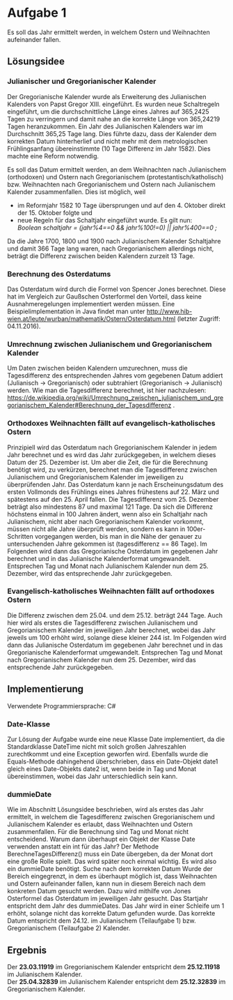 # Aufgabe 1
Es soll das Jahr ermittelt werden, in welchem Ostern und Weihnachten aufeinander fallen.

## Lösungsidee
### Julianischer und Gregorianischer Kalender
Der Gregorianische Kalender wurde als Erweiterung des Julianischen Kalenders von Papst Gregor XIII. eingeführt. Es wurden neue Schaltregeln eingeführt, um die durchschnittliche Länge eines Jahres auf 365,2425 Tagen zu verringern und damit nahe an die korrekte Länge von 365,24219 Tagen heranzukommen. Ein Jahr des Julianischen Kalenders war im Durchschnitt 365,25 Tage lang. Dies führte dazu, dass der Kalender dem korrekten Datum hinterherlief und nicht mehr mit dem metrologischen Frühlingsanfang übereinstimmte (10 Tage Differenz im Jahr 1582). Dies machte eine Reform notwendig.

Es soll das Datum ermittelt werden, an dem Weihnachten nach Julianischem (orthodoxen) und Ostern nach Gregorianischem (protestantisch/katholisch) bzw. Weihnachten nach Gregorianischem und Ostern nach Julianischem Kalender zusammenfallen. Dies ist möglich, weil
* im Reformjahr 1582 10 Tage übersprungen und auf den 4. Oktober direkt der 15. Oktober folgte und
* neue Regeln für das Schaltjahr eingeführt wurde. Es gilt nun:  
    *Boolean schaltjahr = (jahr%4==0 && jahr%100!=0) || jahr%400==0 ;*  


Da die Jahre 1700, 1800 und 1900 nach Julianischem Kalender Schaltjahre und damit 366 Tage lang waren, nach Gregorianischem allerdings nicht, beträgt die Differenz zwischen beiden Kalendern zurzeit 13 Tage.

### Berechnung des Osterdatums
Das Osterdatum wird durch die Formel von Spencer Jones berechnet. Diese hat im Vergleich zur Gaußschen Osterformel den Vorteil, dass keine Ausnahmeregelungen implementiert werden müssen. Eine Beispielimplementation in Java findet man unter http://www.hib-wien.at/leute/wurban/mathematik/Ostern/Osterdatum.html (letzter Zugriff: 04.11.2016).

### Umrechnung zwischen Julianischem und Gregorianischem Kalender
Um Daten zwischen beiden Kalendern umzurechnen, muss die Tagesdifferenz des entsprechenden Jahres vom gegebenen Datum addiert (Julianisch -> Gregorianisch) oder subtrahiert (Gregorianisch -> Julianisch) werden. Wie man die Tagesdifferenz berechnet, ist hier nachzulesen: 
https://de.wikipedia.org/wiki/Umrechnung_zwischen_julianischem_und_gregorianischem_Kalender#Berechnung_der_Tagesdifferenz .

### Orthodoxes Weihnachten fällt auf evangelisch-katholisches Ostern
Prinzipiell wird das Osterdatum nach Gregorianischem Kalender in jedem Jahr berechnet und es wird das Jahr zurückgegeben, in welchem dieses Datum der 25. Dezember ist. Um aber die Zeit, die für die Berechnung benötigt wird, zu verkürzen, berechnet man die Tagesdifferenz zwischen Julianischem und Gregorianischem Kalender im jeweiligen zu überprüfenden Jahr.
Das Osterdatum kann je nach Erscheinungsdatum des ersten Vollmonds des Frühlings eines Jahres frühestens auf 22. März und spätestens auf den 25. April fallen. Die Tagesdifferenz vom 25. Dezember beträgt also mindestens 87 und maximal 121 Tage. Da sich die Differenz höchstens einmal in 100 Jahren ändert, wenn also ein Schaltjahr nach Julianischem, nicht aber nach Gregorianischem Kalender vorkommt, müssen nicht alle Jahre überprüft werden, sondern es kann in 100er-Schritten vorgegangen werden, bis man in die Nähe der genauer zu untersuchenden Jahre gekommen ist (tagesdifferenz == 86 Tage).
Im Folgenden wird dann das Gregorianische Osterdatum im gegebenen Jahr berechnet und in das Julianische Kalenderformat umgewandelt. Entsprechen Tag und Monat nach Julianischem Kalender nun dem 25. Dezember, wird das entsprechende Jahr zurückgegeben.

### Evangelisch-katholisches Weihnachten fällt auf orthodoxes Ostern
Die Differenz zwischen dem 25.04. und dem 25.12. beträgt 244 Tage. Auch hier wird als erstes die Tagesdifferenz zwischen Julianischem und Gregorianischem Kalender im jeweiligen Jahr berechnet, wobei das Jahr jeweils um 100 erhöht wird, solange diese kleiner 244 ist.
Im Folgenden wird dann das Julianische Osterdatum im gegebenen Jahr berechnet und in das Gregorianische Kalenderformat umgewandelt. Entsprechen Tag und Monat nach Gregorianischem Kalender nun dem 25. Dezember, wird das entsprechende Jahr zurückgegeben.

## Implementierung
Verwendete Programmiersprache: C#

### Date-Klasse
Zur Lösung der Aufgabe wurde eine neue Klasse Date implementiert, da die Standardklasse DateTime nicht mit solch großen Jahreszahlen zurechtkommt und eine Exception geworfen wird. Ebenfalls wurde die Equals-Methode dahingehend überschrieben, dass ein Date-Objekt date1 gleich eines Date-Objekts date2 ist, wenn beide in Tag und Monat übereinstimmen, wobei das Jahr unterschiedlich sein kann.

### dummieDate
Wie im Abschnitt Lösungsidee beschrieben, wird als erstes das Jahr ermittelt, in welchem die Tagesdifferenz zwischen Gregorianischem und Julianischem Kalender es erlaubt, dass Weihnachten und Ostern zusammenfallen. Für die Berechnung sind Tag und Monat nicht entscheidend. Warum dann überhaupt ein Objekt der Klasse Date verwenden anstatt ein int für das Jahr? Der Methode BerechneTagesDifferenz() muss ein Date übergeben, da der Monat dort eine große Rolle spielt. Das wird später noch einmal wichtig. Es wird also ein dummieDate benötigt.
Suche nach dem korrekten Datum
Wurde der Bereich eingegrenzt, in dem es überhaupt möglich ist, dass Weihnachten und Ostern aufeinander fallen, kann nun in diesem Bereich nach dem konkreten Datum gesucht werden. Dazu wird mithilfe von Jones Osterformel das Osterdatum im jeweiligen Jahr gesucht. Das Startjahr entspricht dem Jahr des dummieDates. Das Jahr wird in einer Schleife um 1 erhöht, solange nicht das korrekte Datum gefunden wurde. Das korrekte Datum entspricht dem 24.12. im Julianischem (Teilaufgabe 1) bzw. Gregorianischem (Teilaufgabe 2) Kalender.

## Ergebnis
Der **23.03.11919** im Gregorianischem Kalender entspricht dem **25.12.11918** im Julianischem Kalender.  
Der **25.04.32839** im Julianischem Kalender entspricht dem **25.12.32839** im Gregorianischem Kalender.
